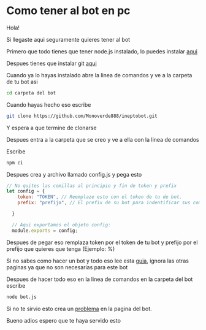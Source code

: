 # Como tener al bot en pc

Hola!

Si llegaste aqui seguramente quieres tener al bot

Primero que todo tienes que tener node.js instalado, lo puedes instalar [aqui](https://nodejs.org/es/)

Despues tienes que instalar git [aqui](https://git-scm.com/download/win)

Cuando ya lo hayas instalado abre la linea de comandos y ve a la carpeta de tu bot asi

```bash
cd carpeta del bot
```

Cuando hayas hecho eso escribe

```bash
git clone https://github.com/Monoverde888/ineptobot.git
```

Y espera a que termine de clonarse

Despues entra a la carpeta que se creo y ve a ella con la linea de comandos

Escribe

```bash
npm ci
```

Despues crea y archivo llamado config.js y pega esto

```javascript
// No quites las comillas al principio y fin de token y prefix
let config = {
    token: "TOKEN", // Reemplaze esto con el token de tu de bot.
    prefix: "prefijo", // El prefix de su bot para indentificar sus comandos.

  }

  // Aqui exportamos el objeto config:
  module.exports = config;
```

Despues de pegar eso remplaza token por el token de tu bot y prefijo por el prefijo que quieres que tenga \(Ejemplo: %\)

Si no sabes como hacer un bot y todo eso lee esta [guia](https://portalmybot.com/guia/mybot/cuenta-discord#crear-app), ignora las otras paginas ya que no son necesarias para este bot

Despues de hacer todo eso en la linea de comandos en la carpeta del bot escribe

```bash
node bot.js
```

Si no te sirvio esto crea un [problema](https://github.com/Monoverde888/ineptobot/issues/new) en la pagina del bot.

Bueno adios espero que te haya servido esto

